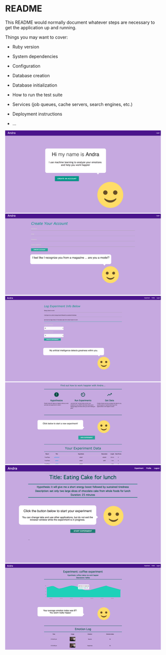 # README

This README would normally document whatever steps are necessary to get the
application up and running.

Things you may want to cover:

* Ruby version

* System dependencies

* Configuration

* Database creation

* Database initialization

* How to run the test suite

* Services (job queues, cache servers, search engines, etc.)

* Deployment instructions

* ...

![Andra website](/rmimg/image1.png?raw=true "Optional Title")
![Andra website](/rmimg/image6.png?raw=true "Optional Title")
![Andra website](/rmimg/image4.png?raw=true "Optional Title")
![Andra website](/rmimg/image3.png?raw=true "Optional Title")
![Andra website](/rmimg/image5.png?raw=true "Optional Title")
![Andra website](/rmimg/image2.png?raw=true "Optional Title")


